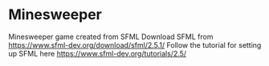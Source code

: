 # Minesweeper
Minesweeper game created from SFML
Download SFML from https://www.sfml-dev.org/download/sfml/2.5.1/
Follow the tutorial for setting up SFML here https://www.sfml-dev.org/tutorials/2.5/
